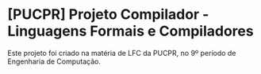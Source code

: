 # [PUCPR] Projeto Compilador - Linguagens Formais e Compiladores
Este projeto foi criado na matéria de LFC da PUCPR, no 9º período de Engenharia de Computação.